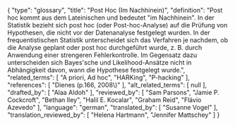 {
    "type": "glossary",
    "title": "Post Hoc (Im Nachhinein)",
    "definition": "Post hoc kommt aus dem Lateinischen und bedeutet \"im Nachhinein\". In der Statistik bezieht sich post hoc (oder Post-hoc-Analyse) auf die Prüfung von Hypothesen, die nicht vor der Datenanalyse festgelegt wurden. In der frequentistischen Statistik unterscheidet sich das Verfahren je nachdem, ob die Analyse geplant oder post hoc durchgeführt wurde, z. B. durch Anwendung einer strengeren Fehlerkontrolle. Im Gegensatz dazu unterscheiden sich Bayes'sche und Likelihood-Ansätze nicht in Abhängigkeit davon, wann die Hypothese festgelegt wurde.",
    "related_terms": [
        "A priori, Ad hoc",
        "HARKing",
        "P-hacking"
    ],
    "references": [
        "Dienes (p.166, 2008\\)"
    ],
    "alt_related_terms": [
        null
    ],
    "drafted_by": [
        "Alaa Aldoh"
    ],
    "reviewed_by": [
        "Sam Parsons",
        "Jamie P. Cockcroft",
        "Bethan Iley",
        "Halil E. Kocalar",
        "Graham Reid",
        "Flávio Azevedo"
    ],
    "language": "german",
    "translated_by": [
        "Susanne Vogel"
    ],
    "translation_reviewed_by": [
        "Helena Hartmann",
        "Jennifer Mattschey"
    ]
}